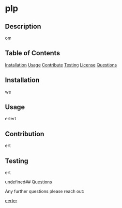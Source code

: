 # plp

## Description

om

## Table of Contents

[Installation](#installation)
[Usage](#usage)
[Contribute](#contribute)
[Testing](#testing)
[License](#license)
[Questions](#questions)

## Installation

we

## Usage

ertert

## Contribution

ert

## Testing

ert

undefined## Questions

Any further questions please reach out:

[eerter](https://github.com/eerter)
<ert>

